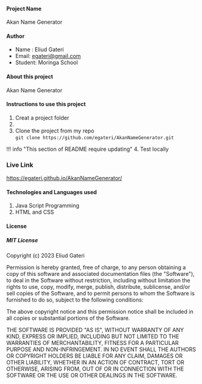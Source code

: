 #### Project Name
Akan Name Generator
#### Author
 - Name : Eliud Gateri
 - Email: egateri@gmail.com
 - Student: Moringa School
#### About this project
Akan Name Generator
#### Instructions to use this project
1. Creat a project folder   
2.  
3. Clone the project from my repo  
 `git clone https://github.com/egateri/AkanNameGenerator.git`    

 !!! info "This section of README require updating"
 4. Test locally
 
### Live Link
 https://egateri.github.io/AkanNameGenerator/

#### Technologies and Languages used
 1. Java Script Programming
 1. HTML and CSS 

####  License
##### MIT License
Copyright (c) 2023 Eliud Gateri 

Permission is hereby granted, free of charge, to any person obtaining a copy of this software and associated documentation files (the "Software"), to deal in the Software without restriction, including without limitation the rights to use, copy, modify, merge, publish, distribute, sublicense, and/or sell copies of the Software, and to permit persons to whom the Software is furnished to do so, subject to the following conditions:  

The above copyright notice and this permission notice shall be included in all copies or substantial portions of the Software. 

THE SOFTWARE IS PROVIDED "AS IS", WITHOUT WARRANTY OF ANY KIND, EXPRESS OR IMPLIED, INCLUDING BUT NOT LIMITED TO THE WARRANTIES OF MERCHANTABILITY, FITNESS FOR A PARTICULAR PURPOSE AND NON-INFRINGEMENT. IN NO EVENT SHALL THE AUTHORS OR COPYRIGHT HOLDERS BE LIABLE FOR ANY CLAIM, DAMAGES OR OTHER LIABILITY, WHETHER IN AN ACTION OF CONTRACT, TORT OR OTHERWISE, ARISING FROM, OUT OF OR IN CONNECTION WITH THE SOFTWARE OR THE USE OR OTHER DEALINGS IN THE SOFTWARE. 